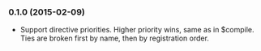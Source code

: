 <a name="0.0.2"></a>
### 0.1.0 (2015-02-09)

* Support directive priorities. Higher priority wins, same as in $compile. Ties are broken first by name, then by registration order.
